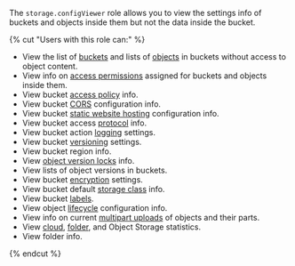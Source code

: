 The `storage.configViewer` role allows you to view the settings info of buckets and objects inside them but not the data inside the bucket.

{% cut "Users with this role can:" %}

* View the list of [buckets](../../storage/concepts/bucket.md) and lists of [objects](../../storage/concepts/object.md) in buckets without access to object content.
* View info on [access permissions](../../iam/concepts/access-control/index.md) assigned for buckets and objects inside them.
* View bucket [access policy](../../storage/concepts/policy.md) info.
* View bucket [CORS](../../storage/concepts/cors.md) configuration info.
* View bucket [static website hosting](../../storage/concepts/hosting.md) configuration info.
* View bucket access [protocol](../../storage/concepts/bucket.md#bucket-https) info.
* View bucket action [logging](../../storage/concepts/server-logs.md) settings.
* View bucket [versioning](../../storage/concepts/versioning.md) settings.
* View bucket region info.
* View [object version locks](../../storage/concepts/object-lock.md) info.
* View lists of object versions in buckets.
* View bucket [encryption](../../storage/concepts/encryption.md) settings.
* View bucket default [storage class](../../storage/concepts/storage-class.md#default-storage-class) info.
* View bucket [labels](../../storage/concepts/tags.md).
* View object [lifecycle](../../storage/concepts/lifecycles.md) configuration info.
* View info on current [multipart uploads](../../storage/concepts/multipart.md) of objects and their parts.
* View [cloud](../../resource-manager/concepts/resources-hierarchy.md#cloud), [folder](../../resource-manager/concepts/resources-hierarchy.md#folder), and Object Storage statistics.
* View folder info.

{% endcut %}
